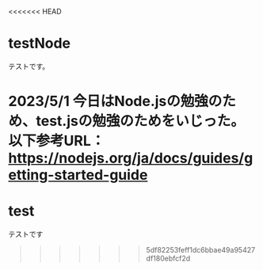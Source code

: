 <<<<<<< HEAD
# testNode
テストです。

2023/5/1
今日はNode.jsの勉強のため、test.jsの勉強のためをいじった。
以下参考URL：https://nodejs.org/ja/docs/guides/getting-started-guide
=======
# test
テストです
>>>>>>> 5df82253feff1dc6bbae49a95427df180ebfcf2d
